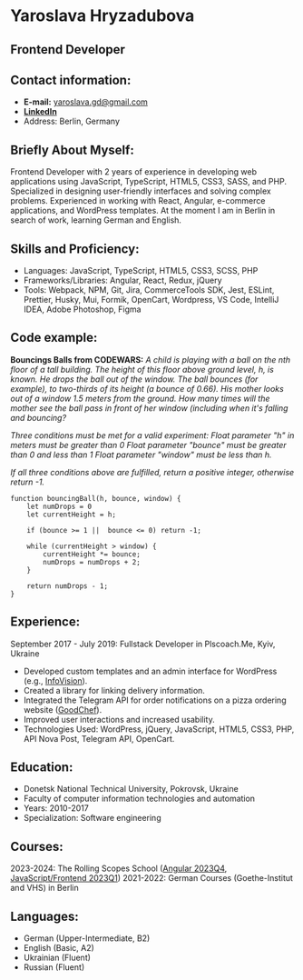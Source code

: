 # Yaroslava Hryzadubova

## Frontend Developer

## Contact information:
* __E-mail:__ yaroslava.gd@gmail.com
* [__LinkedIn__](https://www.linkedin.com/in/yaroslava-hryzadubova-7725a4147/)
* Address: Berlin, Germany

## Briefly About Myself:
Frontend Developer with 2 years of experience in developing web applications using JavaScript, TypeScript, HTML5, CSS3, SASS, and PHP. Specialized in designing user-friendly interfaces and solving complex problems. Experienced in working with React, Angular, e-commerce applications, and WordPress templates. At the moment I am in Berlin in search of work, learning German and English.

## Skills and Proficiency:
* Languages: JavaScript, TypeScript, HTML5, CSS3, SCSS, PHP
* Frameworks/Libraries: Angular, React, Redux, jQuery
* Tools: Webpack, NPM, Git, Jira, CommerceTools SDK, Jest, ESLint, Prettier, Husky, Mui, Formik, OpenCart, Wordpress, VS Code, IntelliJ IDEA, Adobe Photoshop, Figma

## Code example:
__Bouncings Balls from CODEWARS:__ _A child is playing with a ball on the nth floor of a tall building. The height of this floor above ground level, h, is known._
_He drops the ball out of the window. The ball bounces (for example), to two-thirds of its height (a bounce of 0.66)._
_His mother looks out of a window 1.5 meters from the ground._
_How many times will the mother see the ball pass in front of her window (including when it's falling and bouncing?_

_Three conditions must be met for a valid experiment:_
_Float parameter "h" in meters must be greater than 0_
_Float parameter "bounce" must be greater than 0 and less than 1_
_Float parameter "window" must be less than h._

_If all three conditions above are fulfilled, return a positive integer, otherwise return -1._

```
function bouncingBall(h, bounce, window) {
    let numDrops = 0
    let currentHeight = h;
    
    if (bounce >= 1 ||  bounce <= 0) return -1;

    while (currentHeight > window) {
        currentHeight *= bounce;
        numDrops = numDrops + 2;
    }

    return numDrops - 1;
}
```

## Experience:
September 2017 - July 2019: Fullstack Developer in Plscoach.Me, Kyiv, Ukraine
* Developed custom templates and an admin interface for WordPress (e.g., [InfoVision](https://infovision.ua/)).
* Created a library for linking delivery information.
* Integrated the Telegram API for order notifications on a pizza ordering website ([GoodChef](https://goodchef.com.ua/)).
* Improved user interactions and increased usability.
* Technologies Used: WordPress, jQuery, JavaScript, HTML5, CSS3, PHP, API Nova Post, Telegram API, OpenCart.

## Education:
* Donetsk National Technical University, Pokrovsk, Ukraine
* Faculty of computer information technologies and automation
* Years: 2010-2017
* Specialization: Software engineering

## Courses:
2023-2024: The Rolling Scopes School ([Angular 2023Q4](https://app.rs.school/certificate/okyxmx0t), [JavaScript/Frontend 2023Q1](https://app.rs.school/certificate/7na9vrj2))
2021-2022: German Courses (Goethe-Institut and VHS) in Berlin

## Languages:
* German (Upper-Intermediate, B2)
* English (Basic, A2)
* Ukrainian (Fluent)
* Russian (Fluent)